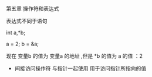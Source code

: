 第五章 操作符和表达式

表达式不同于语句



int a,*b;

a = 2;
b = &a;

现在 变量b 的值为  变量a 的地址 ,但是 *b 的值为 a 的值 ：2

* 间接访问操作符 与指针一起使用 用于访问指针所指向的值


